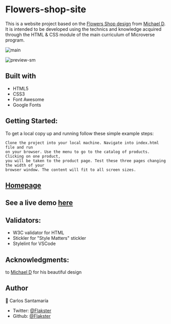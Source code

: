 # Flowers-shop-site
This is a website project based on the [Flowers Shop design](https://www.behance.net/gallery/69329213/Flower-e-shop) from [Michael D](https://dribbble.com/altezzik). It is intended to be developed using the technics and knowledge acquired through the HTML & CSS module of the main curriculum of Microverse program.

![main](https://user-images.githubusercontent.com/53324035/73347012-e2530880-4254-11ea-8b8d-c9f1e71e0f25.png)

![preview-sm](https://user-images.githubusercontent.com/53324035/73192900-c5ed8980-40f7-11ea-816c-e952aeabcb5f.png)

## Built with

  * HTML5
  * CSS3
  * Font Awesome
  * Google Fonts

## Getting Started:

To get a local copy up and running follow these simple example steps:

    Clone the project into your local machine. Navigate into index.html file and run 
    on your browser. Use the menu to go to the catalog of products. Clicking on one product, 
    you will be taken to the product page. Test these three pages changing the width of your 
    browser window. The content will fit to all screen sizes.


## [Homepage](https://github.com/Flakster/Flowers-shop-site/)

## See a live demo [here](https://raw.githack.com/Flakster/Flowers-shop-site/flowers-site/index.html)

## Validators:

  *  W3C validator for HTML
  *  Stickler for "Style Matters" stickler
  *  Stylelint for VSCode
  
## Acknowledgments:

  to [Michael D](https://dribbble.com/altezzik) for his beautiful design

## Author

👤 Carlos Santamaría

* Twitter: [@Flakster ](https://twitter.com/Flakster )
* Github: [@Flakster](https://github.com/Flakster)
